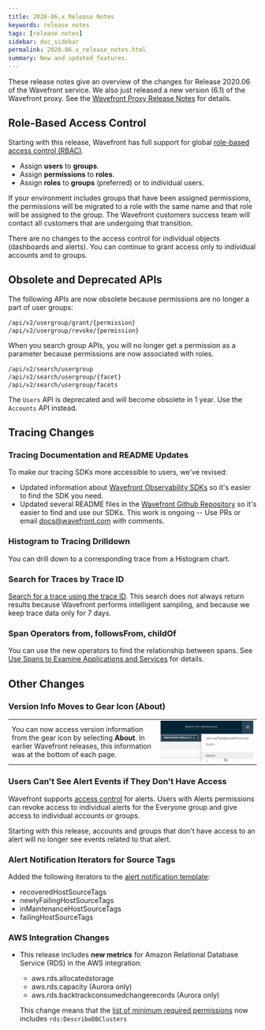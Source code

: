 ```yaml
---
title: 2020-06.x Release Notes
keywords: release notes
tags: [release notes]
sidebar: doc_sidebar
permalink: 2020.06.x_release_notes.html
summary: New and updated features.
---
```


These release notes give an overview of the changes for Release 2020.06 of the Wavefront service. We also just released a new version (6.1) of the Wavefront proxy. See the [Wavefront Proxy Release Notes](proxies_versions.html) for details.

## Role-Based Access Control

Starting with this release, Wavefront has full support for global [role-based access control (RBAC)](users_roles.html).

* Assign **users**  to **groups**.
* Assign **permissions** to **roles**.
* Assign **roles** to **groups** (preferred) or to individual users.

If your environment includes groups that have been assigned permissions, the permissions will be migrated to a role with the same name and that role will be assigned to the group. The Wavefront customers success team will contact all customers that are undergoing that transition.

There are no changes to the access control for individual objects (dashboards and alerts). You can continue to grant access only to individual accounts and to groups.

## Obsolete and Deprecated APIs

The following APIs are now obsolete because permissions are no longer a part of user groups:
```
/api/v2/usergroup/grant/{permission}
/api/v2/usergroup/revoke/{permission}
```

When you search group APIs, you will no longer get a permission as a parameter because permissions are now associated with roles.
```
/api/v2/search/usergroup
/api/v2/search/usergroup/{facet}
/api/v2/search/usergroup/facets
```

The `Users` API is deprecated and will become obsolete in 1 year. Use the `Accounts` API instead.


## Tracing Changes

### Tracing Documentation and README Updates

To make our tracing SDKs more accessible to users, we've revised:
* Updated information about [Wavefront Observability SDKs](wavefront_sdks.html) so it's easier to find the SDK you need.
* Updated several README files in the [Wavefront Github Repository](https://github.com/wavefrontHQ) so it's easier to find and use our SDKs.
This work is ongoing -- Use PRs or email docs@wavefront.com with comments.

### Histogram to Tracing Drilldown

You can drill down to a corresponding trace from a Histogram chart.

### Search for Traces by Trace ID

[Search for a trace using the trace ID](trace_data_query.html#get-started-with-trace-queries). This search does not always return results because Wavefront performs intelligent sampling, and because we keep trace data only for 7 days.

### Span Operators from, followsFrom, childOf

You can use the new operators to find the relationship between spans. See [Use Spans to Examine Applications and Services](spans_function.html#use-spans-to-examine-applications-and-services) for details.

## Other Changes

### Version Info Moves to Gear Icon (About)

<table style="width: 100%;">
<tbody>
<tr>
<td width="60%">You can now access version information from the gear icon by selecting <strong>About</strong>. In earlier Wavefront releases, this information was at the bottom of each page.
</td>
<td width="40%"><img src="/images/about_menu.png" alt="Get version info from About menu item"/></td>
</tr>
</tbody>
</table>


### Users Can't See Alert Events if They Don't Have Access

Wavefront supports [access control](access.html) for alerts. Users with Alerts permissions can revoke access to individual alerts for the Everyone group and give access to individual accounts or groups.

Starting with this release, accounts and groups that don't have access to an alert will no longer see events related to that alert.

### Alert Notification Iterators for Source Tags

Added the following iterators to the [alert notification template](alert_target_customizing.html):
- recoveredHostSourceTags
- newlyFailingHostSourceTags
- inMaintenanceHostSourceTags
- failingHostSourceTags

### AWS Integration Changes

* This release includes **new metrics** for Amazon Relational Database Service (RDS) in the AWS integration:

  - aws.rds.allocatedstorage
  - aws.rds.capacity (Aurora only)
  - aws.rds.backtrackconsumedchangerecords (Aurora only)

  This change means that the [list of minimum required permissions](integrations_aws_metrics.html#giving-wavefront-limited-access) now includes `rds:DescribeDBClusters`
